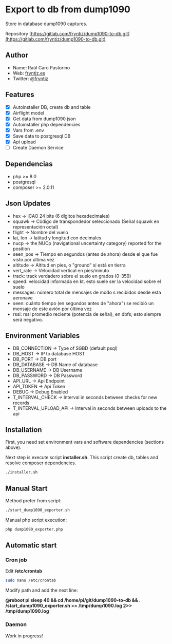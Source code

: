 # Export to db from dump1090

Store in database dump1090 captures.

Repository [https://gitlab.com/fryntiz/dump1090-to-db.git](https://gitlab.com/fryntiz/dump1090-to-db.git)

## Author

- Name: Raúl Caro Pastorino
- Web: [fryntiz.es](https://fryntiz.es)
- Twitter: [@fryntiz](https://twitter.com/fryntiz)

## Features

- [x] Autoinstaller DB, create db and table
- [x] Airflight model
- [x] Get data from dump1090 json
- [x] Autoinstaller php dependencies
- [x] Vars from .env
- [x] Save data to postgresql DB
- [x] Api upload
- [ ] Create Daemon Service

## Dependencias

- php >= 8.0
- postgresql
- composer >= 2.0.11

## Json Updates

- hex → ICAO 24 bits (6 dígitos hexadecimales)
- squawk → Código de transpondedor seleccionado (Señal squawk en representación octal)
- flight → Nombre del vuelo
- lat, lon → latitud y longitud con decimales
- nucp → the NUCp (navigational uncertainty category) reported for the position
- seen_pos → Tiempo en segundos (antes de ahora) desde el que fue visto por última vez
- altitude → Altitud en pies, o "ground" si está en tierra
- vert_rate → Velocidad vertical en pies/minuto
- track: track verdadero sobre el suelo en grados (0-359)
- speed: velocidad informada en kt. esto suele ser la velocidad sobre el suelo
- messages: número total de mensajes de modo s recibidos desde esta aeronave
- seen: cuánto tiempo (en segundos antes de "ahora") se recibió un mensaje de este avión por última vez
- rssi: rssi promedio reciente (potencia de señal), en dbfs; esto siempre será negativo.


## Environment Variables

- DB_CONNECTION → Type of SGBD (default psql)
- DB_HOST → IP to database HOST
- DB_PORT → DB port
- DB_DATABASE → DB Name of database
- DB_USERNAME → DB Username
- DB_PASSWORD → DB Password
- API_URL → Api Endpoint
- API_TOKEN → Api Token
- DEBUG → Debug Enabled
- T_INTERVAL_CHECK → Interval in seconds between checks for new records
- T_INTERVAL_UPLOAD_API → Interval in seconds between uploads to the api

## Installation

First, you need set environment vars and software dependencies (sections above).

Next step is execute script **installer.sh**.
This script create db, tables and resolve composer dependencies.

```bash
./installer.sh
```

## Manual Start

Method prefer from script:

```bash
./start_dump1090_exporter.sh
```

Manual php script execution:

```bash
php dump1090_exporter.php
```

## Automatic start

### Cron job

Edit **/etc/crontab**

```bash
sudo nano /etc/crontab
```

Modify path and add the next line:

**@reboot pi sleep 40 && cd /home/pi/git/dump1090-to-db && . /start_dump1090_exporter.sh >> /tmp/dump1090.log 2>> /tmp/dump1090.log**

### Daemon

Work in progress!
